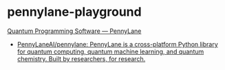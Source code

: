 pennylane-playground
====================
[Quantum Programming Software — PennyLane](https://pennylane.ai/)
- [PennyLaneAI/pennylane: PennyLane is a cross-platform Python library for quantum computing, quantum machine learning, and quantum chemistry. Built by researchers, for research.](https://github.com/PennyLaneAI/pennylane)
